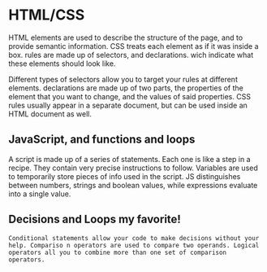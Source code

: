 # HTML/CSS

HTML elements are used to describe the structure of the page, and to
provide semantic information.
CSS treats each element as if it was inside a box. rules are made up of selectors, and declarations.
wich indicate what these elements should look like.

  Different types of selectors allow you to target your rules at different elements. declarations are made up of two parts, the properties of the element that you want to change, and the values of said properties. CSS rules usually appear in a separate document, but can be used inside an HTML document as well.

## JavaScript, and functions and loops
  
  A script is made up of a series of statements. Each one is like a step in a recipe. They contain very precise instructions to follow. Variables are used to temporarily store pieces of info used in the script. JS distinguishes between numbers, strings and boolean values, while expressions evaluate into a single value. 

  ## Decisions and Loops my favorite!

    Conditional statements allow your code to make decisions without your help. Compariso n operators are used to compare two operands. Logical operators all you to combine more than one set of comparison operators.